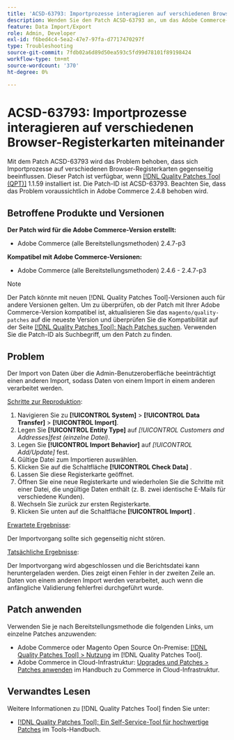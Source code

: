 ```yaml
---
title: 'ACSD-63793: Importprozesse interagieren auf verschiedenen Browser-Registerkarten miteinander'
description: Wenden Sie den Patch ACSD-63793 an, um das Adobe Commerce-Problem zu beheben, bei dem sich Importprozesse auf verschiedenen Browser-Registerkarten gegenseitig beeinflussen.
feature: Data Import/Export
role: Admin, Developer
exl-id: f6bed4c4-5ea2-47e7-97fa-d7717470297f
type: Troubleshooting
source-git-commit: 7fdb02a6d89d50ea593c5fd99d78101f89198424
workflow-type: tm+mt
source-wordcount: '370'
ht-degree: 0%

---
```


# ACSD-63793: Importprozesse interagieren auf verschiedenen Browser-Registerkarten miteinander

Mit dem Patch ACSD-63793 wird das Problem behoben, dass sich Importprozesse auf verschiedenen Browser-Registerkarten gegenseitig beeinflussen. Dieser Patch ist verfügbar, wenn [[!DNL Quality Patches Tool (QPT)]](/help/tools/quality-patches-tool/quality-patches-tool-to-self-serve-quality-patches.md) 1.1.59 installiert ist. Die Patch-ID ist ACSD-63793. Beachten Sie, dass das Problem voraussichtlich in Adobe Commerce 2.4.8 behoben wird.

## Betroffene Produkte und Versionen

**Der Patch wird für die Adobe Commerce-Version erstellt:**

* Adobe Commerce (alle Bereitstellungsmethoden) 2.4.7-p3

**Kompatibel mit Adobe Commerce-Versionen:**

* Adobe Commerce (alle Bereitstellungsmethoden) 2.4.6 - 2.4.7-p3

>[!NOTE]
>
>Der Patch könnte mit neuen [!DNL Quality Patches Tool]-Versionen auch für andere Versionen gelten. Um zu überprüfen, ob der Patch mit Ihrer Adobe Commerce-Version kompatibel ist, aktualisieren Sie das `magento/quality-patches` auf die neueste Version und überprüfen Sie die Kompatibilität auf der Seite [[!DNL Quality Patches Tool]: Nach Patches suchen](https://experienceleague.adobe.com/tools/commerce-quality-patches/index.html). Verwenden Sie die Patch-ID als Suchbegriff, um den Patch zu finden.

## Problem

Der Import von Daten über die Admin-Benutzeroberfläche beeinträchtigt einen anderen Import, sodass Daten von einem Import in einem anderen verarbeitet werden.

<u>Schritte zur Reproduktion</u>:

1. Navigieren Sie zu **[!UICONTROL System]** > **[!UICONTROL Data Transfer]** > **[!UICONTROL Import]**.
1. Legen Sie **[!UICONTROL Entity Type]** auf *[!UICONTROL Customers and Addresses]fest (einzelne Datei)*.
1. Legen Sie **[!UICONTROL Import Behavior]** auf *[!UICONTROL Add/Update]* fest.
1. Gültige Datei zum Importieren auswählen.
1. Klicken Sie auf die Schaltfläche **[!UICONTROL Check Data]** .
1. Lassen Sie diese Registerkarte geöffnet.
1. Öffnen Sie eine neue Registerkarte und wiederholen Sie die Schritte mit einer Datei, die ungültige Daten enthält (z. B. zwei identische E-Mails für verschiedene Kunden).
1. Wechseln Sie zurück zur ersten Registerkarte.
1. Klicken Sie unten auf die Schaltfläche **[!UICONTROL Import]** .

<u>Erwartete Ergebnisse</u>:

Der Importvorgang sollte sich gegenseitig nicht stören.

<u>Tatsächliche Ergebnisse</u>:

Der Importvorgang wird abgeschlossen und die Berichtsdatei kann heruntergeladen werden. Dies zeigt einen Fehler in der zweiten Zeile an. Daten von einem anderen Import werden verarbeitet, auch wenn die anfängliche Validierung fehlerfrei durchgeführt wurde.

## Patch anwenden

Verwenden Sie je nach Bereitstellungsmethode die folgenden Links, um einzelne Patches anzuwenden:

* Adobe Commerce oder Magento Open Source On-Premise: [[!DNL Quality Patches Tool] > Nutzung](/help/tools/quality-patches-tool/usage.md) im [!DNL Quality Patches Tool].
* Adobe Commerce in Cloud-Infrastruktur: [Upgrades und Patches > Patches anwenden](https://experienceleague.adobe.com/docs/commerce-cloud-service/user-guide/develop/upgrade/apply-patches.html) im Handbuch zu Commerce in Cloud-Infrastruktur.

## Verwandtes Lesen

Weitere Informationen zu [!DNL Quality Patches Tool] finden Sie unter:

* [[!DNL Quality Patches Tool]: Ein Self-Service-Tool für hochwertige Patches](/help/tools/quality-patches-tool/quality-patches-tool-to-self-serve-quality-patches.md) im Tools-Handbuch.
